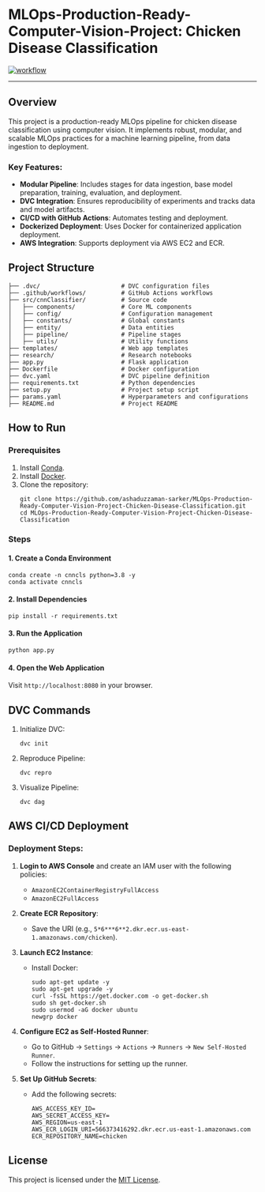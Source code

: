 # MLOps-Production-Ready-Computer-Vision-Project: Chicken Disease Classification
[![workflow](https://github.com/ashaduzzaman-sarker/MLOps-Production-Ready-Computer-Vision-Project-Chicken-Disease-Classification/actions/workflows/main.yaml/badge.svg)](https://github.com/ashaduzzaman-sarker/MLOps-Production-Ready-Computer-Vision-Project-Chicken-Disease-Classification/actions/workflows/main.yaml)

---

## Overview
This project is a production-ready MLOps pipeline for chicken disease classification using computer vision. It implements robust, modular, and scalable MLOps practices for a machine learning pipeline, from data ingestion to deployment.

### Key Features:
- **Modular Pipeline**: Includes stages for data ingestion, base model preparation, training, evaluation, and deployment.
- **DVC Integration**: Ensures reproducibility of experiments and tracks data and model artifacts.
- **CI/CD with GitHub Actions**: Automates testing and deployment.
- **Dockerized Deployment**: Uses Docker for containerized application deployment.
- **AWS Integration**: Supports deployment via AWS EC2 and ECR.


## Project Structure

```
├── .dvc/                       # DVC configuration files
├── .github/workflows/          # GitHub Actions workflows
├── src/cnnClassifier/          # Source code
│   ├── components/             # Core ML components
│   ├── config/                 # Configuration management
│   ├── constants/              # Global constants
│   ├── entity/                 # Data entities
│   ├── pipeline/               # Pipeline stages
│   ├── utils/                  # Utility functions
├── templates/                  # Web app templates
├── research/                   # Research notebooks
├── app.py                      # Flask application
├── Dockerfile                  # Docker configuration
├── dvc.yaml                    # DVC pipeline definition
├── requirements.txt            # Python dependencies
├── setup.py                    # Project setup script
├── params.yaml                 # Hyperparameters and configurations
├── README.md                   # Project README
```


## How to Run

### Prerequisites
1. Install [Conda](https://docs.conda.io/en/latest/).
2. Install [Docker](https://www.docker.com/).
3. Clone the repository:
   ```
   git clone https://github.com/ashaduzzaman-sarker/MLOps-Production-Ready-Computer-Vision-Project-Chicken-Disease-Classification.git
   cd MLOps-Production-Ready-Computer-Vision-Project-Chicken-Disease-Classification
   ```

### Steps

#### 1. Create a Conda Environment
```
conda create -n cnncls python=3.8 -y
conda activate cnncls
```

#### 2. Install Dependencies
```
pip install -r requirements.txt
```

#### 3. Run the Application
```
python app.py
```

#### 4. Open the Web Application
Visit `http://localhost:8080` in your browser.



## DVC Commands

1. Initialize DVC:
   ```
   dvc init
   ```

2. Reproduce Pipeline:
   ```
   dvc repro
   ```

3. Visualize Pipeline:
   ```
   dvc dag
   ```


## AWS CI/CD Deployment

### Deployment Steps:
1. **Login to AWS Console** and create an IAM user with the following policies:
   - `AmazonEC2ContainerRegistryFullAccess`
   - `AmazonEC2FullAccess`

2. **Create ECR Repository**:
   - Save the URI (e.g., `5*6***6**2.dkr.ecr.us-east-1.amazonaws.com/chicken`).

3. **Launch EC2 Instance**:
   - Install Docker:
     ```
     sudo apt-get update -y
     sudo apt-get upgrade -y
     curl -fsSL https://get.docker.com -o get-docker.sh
     sudo sh get-docker.sh
     sudo usermod -aG docker ubuntu
     newgrp docker
     ```

4. **Configure EC2 as Self-Hosted Runner**:
   - Go to GitHub → `Settings` → `Actions` → `Runners` → `New Self-Hosted Runner`.
   - Follow the instructions for setting up the runner.

5. **Set Up GitHub Secrets**:
   - Add the following secrets:
     ```
     AWS_ACCESS_KEY_ID=
     AWS_SECRET_ACCESS_KEY=
     AWS_REGION=us-east-1
     AWS_ECR_LOGIN_URI=566373416292.dkr.ecr.us-east-1.amazonaws.com
     ECR_REPOSITORY_NAME=chicken
     ```

## License
This project is licensed under the [MIT License](LICENSE).
